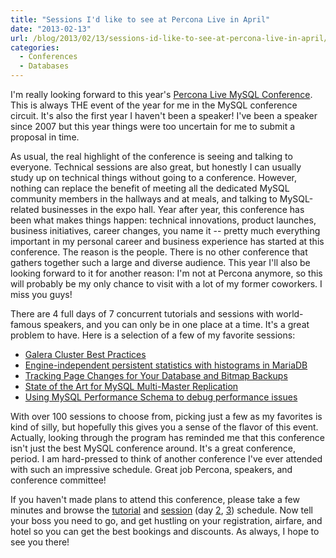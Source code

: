```yaml
---
title: "Sessions I'd like to see at Percona Live in April"
date: "2013-02-13"
url: /blog/2013/02/13/sessions-id-like-to-see-at-percona-live-in-april/
categories:
  - Conferences
  - Databases
---
```

I'm really looking forward to this year's [Percona Live MySQL Conference][1]. This is always THE event of the year for me in the MySQL conference circuit. It's also the first year I haven't been a speaker! I've been a speaker since 2007 but this year things were too uncertain for me to submit a proposal in time.

As usual, the real highlight of the conference is seeing and talking to everyone. Technical sessions are also great, but honestly I can usually study up on technical things without going to a conference. However, nothing can replace the benefit of meeting all the dedicated MySQL community members in the hallways and at meals, and talking to MySQL-related businesses in the expo hall. Year after year, this conference has been what makes things happen: technical innovations, product launches, business initiatives, career changes, you name it -- pretty much everything important in my personal career and business experience has started at this conference. The reason is the people. There is no other conference that gathers together such a large and diverse audience. This year I'll also be looking forward to it for another reason: I'm not at Percona anymore, so this will probably be my only chance to visit with a lot of my former coworkers. I miss you guys!

There are 4 full days of 7 concurrent tutorials and sessions with world-famous speakers, and you can only be in one place at a time. It's a great problem to have. Here is a selection of a few of my favorite sessions:

*   [Galera Cluster Best Practices ][2]
*   [Engine-independent persistent statistics with histograms in MariaDB][3]
*   [Tracking Page Changes for Your Database and Bitmap Backups][4]
*   [State of the Art for MySQL Multi-Master Replication][5]
*   [Using MySQL Performance Schema to debug performance issues][6]

With over 100 sessions to choose from, picking just a few as my favorites is kind of silly, but hopefully this gives you a sense of the flavor of this event. Actually, looking through the program has reminded me that this conference isn't just the best MySQL conference around. It's a great conference, period. I am hard-pressed to think of another conference I've ever attended with such an impressive schedule. Great job Percona, speakers, and conference committee!

If you haven't made plans to attend this conference, please take a few minutes and browse the [tutorial][7] and [session][8] (day [2][9], [3][10]) schedule. Now tell your boss you need to go, and get hustling on your registration, airfare, and hotel so you can get the best bookings and discounts. As always, I hope to see you there!

 [1]: http://www.percona.com/live/mysql-conference-2013/
 [2]: http://www.percona.com/live/mysql-conference-2013/sessions/galera-cluster-best-practices
 [3]: http://www.percona.com/live/mysql-conference-2013/sessions/engine-independent-persistent-statistics-histograms-mariadb
 [4]: http://www.percona.com/live/mysql-conference-2013/sessions/tracking-page-changes-your-database-and-bitmap-backups
 [5]: http://www.percona.com/live/mysql-conference-2013/sessions/state-art-mysql-multi-master-replication
 [6]: http://www.percona.com/live/mysql-conference-2013/sessions/using-mysql-performance-schema-debug-performance-issues
 [7]: http://www.percona.com/live/mysql-conference-2013/program/schedule/tutorials
 [8]: http://www.percona.com/live/mysql-conference-2013/program/schedule/sessions-day-1
 [9]: http://www.percona.com/live/mysql-conference-2013/program/schedule/sessions-day-2
 [10]: http://www.percona.com/live/mysql-conference-2013/program/schedule/sessions-day-3
